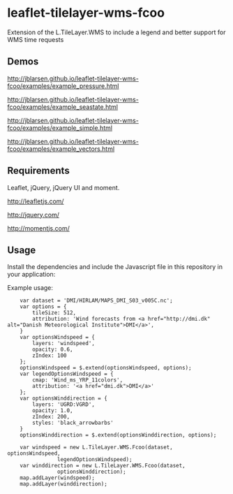 # leaflet-tilelayer-wms-fcoo

Extension of the L.TileLayer.WMS to include a legend and better support for WMS time requests

## Demos
http://jblarsen.github.io/leaflet-tilelayer-wms-fcoo/examples/example_pressure.html

http://jblarsen.github.io/leaflet-tilelayer-wms-fcoo/examples/example_seastate.html

http://jblarsen.github.io/leaflet-tilelayer-wms-fcoo/examples/example_simple.html

http://jblarsen.github.io/leaflet-tilelayer-wms-fcoo/examples/example_vectors.html

## Requirements
Leaflet, jQuery, jQuery UI and moment.

http://leafletjs.com/

http://jquery.com/

http://momentjs.com/

## Usage
Install the dependencies and include the Javascript
file in this repository in your application:

Example usage:

        var dataset = 'DMI/HIRLAM/MAPS_DMI_S03_v005C.nc';
        var options = {
            tileSize: 512,
            attribution: 'Wind forecasts from <a href="http://dmi.dk" alt="Danish Meteorological Institute">DMI</a>',
        }
        var optionsWindspeed = {
            layers: 'windspeed',
            opacity: 0.6,
            zIndex: 100
        };
        optionsWindspeed = $.extend(optionsWindspeed, options);
        var legendOptionsWindspeed = {
            cmap: 'Wind_ms_YRP_11colors',
            attribution: '<a href="dmi.dk">DMI</a>'
        };
        var optionsWinddirection = {
            layers: 'UGRD:VGRD',
            opacity: 1.0,
            zIndex: 200,
            styles: 'black_arrowbarbs'
        }
        optionsWinddirection = $.extend(optionsWinddirection, options);

        var windspeed = new L.TileLayer.WMS.Fcoo(dataset, optionsWindspeed, 
                    legendOptionsWindspeed);
        var winddirection = new L.TileLayer.WMS.Fcoo(dataset,
                    optionsWinddirection);
        map.addLayer(windspeed);
        map.addLayer(winddirection);



